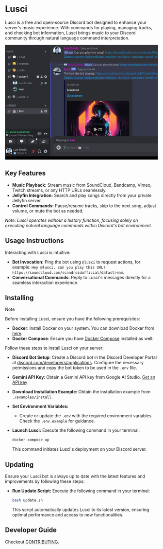 # Lusci

Lusci is a free and open-source Discord bot designed to enhance your server's music experience. With commands for playing, managing tracks, and checking bot information, Lusci brings music to your Discord community through natural language command interpretation.

![Lusci in action](./docs/public/demo.gif)

## Key Features

- **Music Playback:** Stream music from SoundCloud, Bandcamp, Vimeo, Twitch streams, or any HTTP URLs seamlessly.
- **Jellyfin Integration:** Search and play songs directly from your private Jellyfin server.
- **Control Commands:** Pause/resume tracks, skip to the next song, adjust volume, or mute the bot as needed.

*Note: Lusci operates without a history function, focusing solely on executing natural language commands within Discord's bot environment.*

## Usage Instructions

Interacting with Lusci is intuitive:

- **Bot Invocation:** Ping the bot using `@lusci` to request actions, for example: `Hey @lusci, can you play this URL? https://soundcloud.com/scandroidofficial/datastream`.
- **Conversational Commands:** Reply to Lusci's messages directly for a seamless interaction experience.

## Installing

> [!NOTE]  
> Before installing Lusci, ensure you have the following prerequisites:
> 
> - **Docker**: Install Docker on your system. You can download Docker from [here](https://docs.docker.com/engine/install/).
> - **Docker Compose**: Ensure you have [Docker Compose](https://docs.docker.com/compose/install/) installed as well.

Follow these steps to install Lusci on your server:

- **Discord Bot Setup**: Create a Discord bot in the Discord Developer Portal at [discord.com/developers/applications](https://discord.com/developers/applications). Configure the necessary permissions and copy the bot token to be used in the `.env` file.

- **Gemini API Key**: Obtain a Gemini API key from Google AI Studio. [Get an API key](https://makersuite.google.com/app/apikey)

- **Download Installation Example:** Obtain the installation example from `./examples/install`.

- **Set Environment Variables:**
  - Create or update the `.env` with the required environment variables. Check the `.env.example` for guidance.

- **Launch Lusci:**
  Execute the following command in your terminal:

  ```bash
  docker compose up
  ```

  This command initiates Lusci's deployment on your Discord server.

## Updating

Ensure your Lusci bot is always up to date with the latest features and improvements by following these steps:

- **Run Update Script:**
  Execute the following command in your terminal:

  ```bash
  bash update.sh
  ```

  This script automatically updates Lusci to its latest version, ensuring optimal performance and access to new functionalities.

## Developer Guide

Checkout [CONTRIBUTING](CONTRIBUTING.md).
